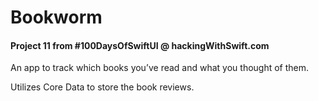 # Bookworm

#### Project 11 from #100DaysOfSwiftUI @ hackingWithSwift.com

An app to track which books you’ve read and what you thought of them.

Utilizes Core Data to store the book reviews.
